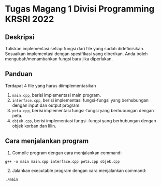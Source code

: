 # Tugas Magang 1 Divisi Programming KRSRI 2022

## Deskripsi
Tuliskan implementasi setiap fungsi dari file yang sudah didefinisikan. Sesuaikan implementasi dengan spesifikasi yang diberikan. Anda boleh mengubah/menambahkan fungsi baru jika diperlukan.

## Panduan
Terdapat 4 file yang harus diimplementasikan
1. `main.cpp`, berisi implementasi main program.
2. `interface.cpp`, berisi implementasi fungsi-fungsi yang berhubungan dengan input dan output program.
3. `peta.cpp`, berisi implementasi fungsi-fungsi yang berhubungan dengan peta.
4. `objek.cpp`, berisi implementasi fungsi-fungsi yang berhubungan dengan objek korban dan lilin.

## Cara menjalankan program
1. Compile program dengan cara menjalankan command:
```
g++ -o main main.cpp interface.cpp peta.cpp objek.cpp
```
2. Jalankan executable program dengan cara menjalankan command:
```
./main
```